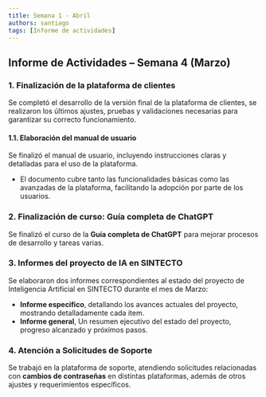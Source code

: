 ```yaml
---
title: Semana 1 - Abril
authors: santiago
tags: [Informe de actividades]
---
```


## Informe de Actividades – Semana 4 (Marzo)

### 1. Finalización de la plataforma de clientes  
Se completó el desarrollo de la versión final de la plataforma de clientes, se realizaron los últimos ajustes, pruebas y validaciones necesarias para garantizar su correcto funcionamiento.

#### 1.1. Elaboración del manual de usuario 
Se finalizó el manual de usuario, incluyendo instrucciones claras y detalladas para el uso de la plataforma. 
- El documento cubre tanto las funcionalidades básicas como las avanzadas de la plataforma, facilitando la adopción por parte de los usuarios.

### 2. Finalización de curso: Guía completa de ChatGPT  
Se finalizó el curso de la **Guía completa de ChatGPT** para mejorar procesos de desarrollo y tareas varias.

### 3. Informes del proyecto de IA en SINTECTO  
Se elaboraron dos informes correspondientes al estado del proyecto de Inteligencia Artificial en SINTECTO durante el mes de Marzo:  
- **Informe específico**, detallando los avances actuales del proyecto, mostrando detalladamente cada item.  
- **Informe general**, Un resumen ejecutivo del estado del proyecto, progreso alcanzado y próximos pasos.

### 4. Atención a Solicitudes de Soporte  
Se trabajó en la plataforma de soporte, atendiendo solicitudes relacionadas con **cambios de contraseñas** en distintas plataformas, además de otros ajustes y requerimientos específicos.  

